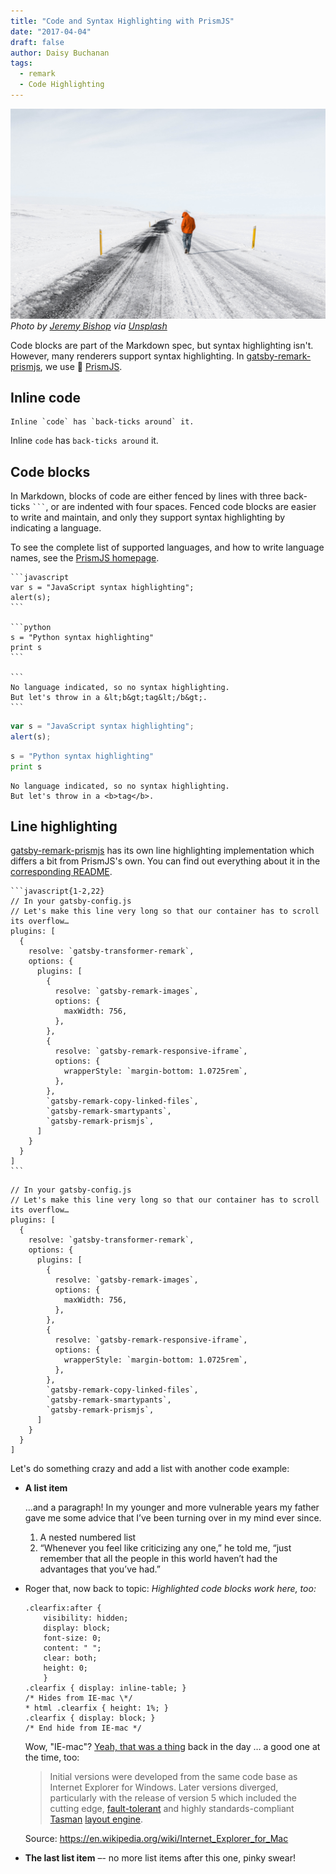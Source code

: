 ```yaml
---
title: "Code and Syntax Highlighting with PrismJS"
date: "2017-04-04"
draft: false
author: Daisy Buchanan
tags:
  - remark
  - Code Highlighting
---
```

![](jeremy-bishop-262119.jpg)
*Photo by [Jeremy Bishop](https://unsplash.com/@tidesinourveins) via [Unsplash](https://unsplash.com/?photo=XxpCNQ_w3is)*

Code blocks are part of the Markdown spec, but syntax highlighting isn't.
However, many renderers support syntax highlighting.
In [gatsby-remark-prismjs][1], we use 🤔 [PrismJS][2].

## Inline code

```no-highlight
Inline `code` has `back-ticks around` it.
```

Inline `code` has `back-ticks around` it.

## Code blocks

In Markdown, blocks of code are either fenced by lines with three back-ticks
<code>&#96;&#96;&#96;</code>, or are indented with four spaces. Fenced code
blocks are easier to write and maintain, and only they support syntax
highlighting by indicating a language.

To see the complete list of supported languages, and how to write language
names, see the [PrismJS homepage][3].

    ```javascript
    var s = "JavaScript syntax highlighting";
    alert(s);
    ```

    ```python
    s = "Python syntax highlighting"
    print s
    ```

    ```
    No language indicated, so no syntax highlighting.
    But let's throw in a &lt;b&gt;tag&lt;/b&gt;.
    ```

```javascript
var s = "JavaScript syntax highlighting";
alert(s);
```

```python
s = "Python syntax highlighting"
print s
```

```
No language indicated, so no syntax highlighting.
But let's throw in a <b>tag</b>.
```

## Line highlighting

[gatsby-remark-prismjs][1] has its own line highlighting implementation which
differs a bit from PrismJS's own. You can find out everything about it in the
[corresponding README][1].

    ```javascript{1-2,22}
    // In your gatsby-config.js
    // Let's make this line very long so that our container has to scroll its overflow…
    plugins: [
      {
        resolve: `gatsby-transformer-remark`,
        options: {
          plugins: [
            {
              resolve: `gatsby-remark-images`,
              options: {
                maxWidth: 756,
              },
            },
            {
              resolve: `gatsby-remark-responsive-iframe`,
              options: {
                wrapperStyle: `margin-bottom: 1.0725rem`,
              },
            },
            `gatsby-remark-copy-linked-files`,
            `gatsby-remark-smartypants`,
            `gatsby-remark-prismjs`,
          ]
        }
      }
    ]
    ```

```javascript{1-2,22}
// In your gatsby-config.js
// Let's make this line very long so that our container has to scroll its overflow…
plugins: [
  {
    resolve: `gatsby-transformer-remark`,
    options: {
      plugins: [
        {
          resolve: `gatsby-remark-images`,
          options: {
            maxWidth: 756,
          },
        },
        {
          resolve: `gatsby-remark-responsive-iframe`,
          options: {
            wrapperStyle: `margin-bottom: 1.0725rem`,
          },
        },
        `gatsby-remark-copy-linked-files`,
        `gatsby-remark-smartypants`,
        `gatsby-remark-prismjs`,
      ]
    }
  }
]
```

Let's do something crazy and add a list with another code example:

* **A list item**

  …and a paragraph! In my younger and more vulnerable years my father gave me some advice that I’ve been turning over in my mind ever since.

  1. A nested numbered list
  2. “Whenever you feel like criticizing any one,” he told me, “just remember that all the people in this world haven’t had the advantages that you’ve had.”

* Roger that, now back to topic: _Highlighted code blocks work here, too:_
    ```css{10,13}
    .clearfix:after {
    	visibility: hidden;
    	display: block;
    	font-size: 0;
    	content: " ";
    	clear: both;
    	height: 0;
    	}
    .clearfix { display: inline-table; }
    /* Hides from IE-mac \*/
    * html .clearfix { height: 1%; }
    .clearfix { display: block; }
    /* End hide from IE-mac */
    ```

  Wow, "IE-mac"? [Yeah, that was a thing](https://en.wikipedia.org/wiki/Internet_Explorer_for_Mac) back in the day … a good one at the time, too:

  > Initial versions were developed from the same code base as Internet Explorer for Windows. Later versions diverged, particularly with the release of version 5 which included the cutting edge, [fault-tolerant](https://en.wikipedia.org/wiki/Fault-tolerant) and highly standards-compliant [Tasman](https://en.wikipedia.org/wiki/Tasman_(layout_engine)) [layout engine](https://en.wikipedia.org/wiki/Layout_engine).

  Source: https://en.wikipedia.org/wiki/Internet_Explorer_for_Mac
* **The last list item** –- no more list items after this one, pinky swear!

[1]: https://www.gatsbyjs.org/packages/gatsby-remark-prismjs/
[2]: http://prismjs.com/
[3]: http://prismjs.com/#languages-list
